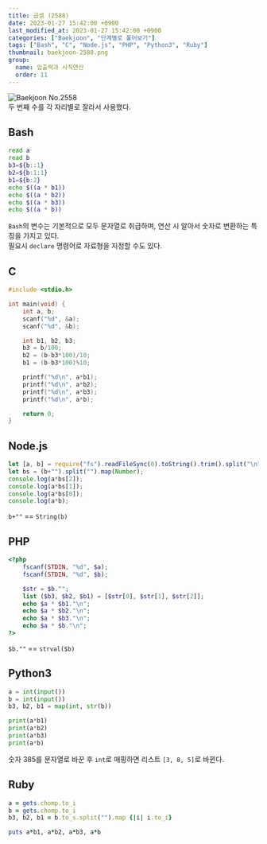 ```yaml
---
title: 곱셈 (2588)
date: 2023-01-27 15:42:00 +0900
last_modified_at: 2023-01-27 15:42:00 +0900
categories: ["Baekjoon", "단계별로 풀어보기"]
tags: ["Bash", "C", "Node.js", "PHP", "Python3", "Ruby"]
thumbnail: baekjoon-2588.png
group:
  name: 입출력과 사칙연산
  order: 11
---
```


![Baekjoon No.2558](baekjoon-2588.png)  
두 번째 수를 각 자리별로 잘라서 사용했다.

## Bash
```bash
read a
read b
b3=${b::1}
b2=${b:1:1}
b1=${b:2}
echo $((a * b1))
echo $((a * b2))
echo $((a * b3))
echo $((a * b))
```
`Bash`의 변수는 기본적으로 모두 문자열로 취급하며, 연산 시 알아서 숫자로 변환하는 특징을 가지고 있다.  
필요시 `declare` 명령어로 자료형을 지정할 수도 있다.

## C
```c
#include <stdio.h>

int main(void) {
	int a, b;
	scanf("%d", &a);
	scanf("%d", &b);

	int b1, b2, b3;
	b3 = b/100;
	b2 = (b-b3*100)/10;
	b1 = (b-b3*100)%10;

	printf("%d\n", a*b1);
	printf("%d\n", a*b2);
	printf("%d\n", a*b3);
	printf("%d\n", a*b);

	return 0;
}
```

## Node.js
```javascript
let [a, b] = require("fs").readFileSync(0).toString().trim().split("\n").map(Number);
let bs = (b+"").split("").map(Number);
console.log(a*bs[2]);
console.log(a*bs[1]);
console.log(a*bs[0]);
console.log(a*b);
```
`b+""` == `String(b)`

## PHP
```php
<?php
	fscanf(STDIN, "%d", $a);
	fscanf(STDIN, "%d", $b);

	$str = $b."";
	list ($b3, $b2, $b1) = [$str[0], $str[1], $str[2]];
	echo $a * $b1."\n";
	echo $a * $b2."\n";
	echo $a * $b3."\n";
	echo $a * $b."\n";
?>
```
`$b.""` == `strval($b)`

## Python3
```python
a = int(input())
b = int(input())
b3, b2, b1 = map(int, str(b))

print(a*b1)
print(a*b2)
print(a*b3)
print(a*b)
```
숫자 385를 문자열로 바꾼 후 `int`로 매핑하면 리스트 `[3, 8, 5]`로 바뀐다.

## Ruby
```ruby
a = gets.chomp.to_i
b = gets.chomp.to_i
b3, b2, b1 = b.to_s.split("").map {|i| i.to_i}

puts a*b1, a*b2, a*b3, a*b
```
